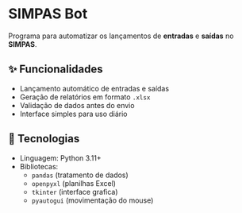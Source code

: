 # SIMPAS Bot
Programa para automatizar os lançamentos de **entradas** e **saídas** no **SIMPAS**.

## ✨ Funcionalidades
- Lançamento automático de entradas e saídas  
- Geração de relatórios em formato `.xlsx`  
- Validação de dados antes do envio  
- Interface simples para uso diário  

## 🚀 Tecnologias
- Linguagem: Python 3.11+  
- Bibliotecas:  
  - `pandas` (tratamento de dados)  
  - `openpyxl` (planilhas Excel)  
  - `tkinter` (interface grafica)
  - `pyautogui` (movimentação do mouse)
